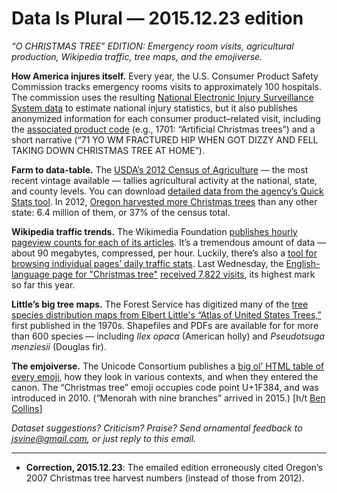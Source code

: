 Data Is Plural — 2015.12.23 edition
===================================

*“O CHRISTMAS TREE” EDITION: Emergency room visits, agricultural production, Wikipedia traffic, tree maps, and the emojiverse.*


__How America injures itself.__ Every year, the U.S. Consumer Product Safety Commission tracks emergency rooms visits to approximately 100 hospitals. The commission uses the resulting [National Electronic Injury Surveillance System data](http://www.cpsc.gov/en/Research--Statistics/NEISS-Injury-Data/) to estimate national injury statistics, but it also publishes anonymized information for each consumer product–related visit, including the [associated product code](http://www.cpsc.gov//Global/Neiss_prod/completemanual.pdf) (e.g., 1701: “Artificial Christmas trees”) and a short narrative (“71 YO WM FRACTURED HIP WHEN GOT DIZZY AND FELL TAKING DOWN CHRISTMAS TREE AT HOME”).


__Farm to data-table.__ The [USDA’s 2012 Census of Agriculture](http://www.agcensus.usda.gov/Publications/2012/) — the most recent vintage available — tallies agricultural activity at the national, state, and county levels. You can download [detailed data from the agency’s Quick Stats tool](http://quickstats.nass.usda.gov/?source_desc=CENSUS). In 2012, [Oregon harvested more Christmas trees](http://www.agcensus.usda.gov/Publications/2012/Full_Report/Volume_1,_Chapter_2_US_State_Level/st99_2_035_035.pdf) than any other state: 6.4 million of them, or 37% of the census total.


__Wikipedia traffic trends.__ The Wikimedia Foundation [publishes hourly pageview counts for each of its articles](http://dumps.wikimedia.org/other/pagecounts-raw/). It’s a tremendous amount of data — about 90 megabytes, compressed, per hour. Luckily, there’s also a [tool for browsing individual pages’ daily traffic stats](http://stats.grok.se/). Last Wednesday, the [English-language page for "Christmas tree"](https://en.wikipedia.org/wiki/Christmas_tree) [received 7,822 visits](http://stats.grok.se/en/latest90/Christmas_tree), its highest mark so far this year.


__Little’s big tree maps.__ The Forest Service has digitized many of the [tree species distribution maps from Elbert Little's “Atlas of United States Trees,”](http://esp.cr.usgs.gov/data/little/) first published in the 1970s. Shapefiles and PDFs are available for for more than 600 species — including *Ilex opaca* (American holly) and *Pseudotsuga menziesii* (Douglas fir).


__The emjoiverse.__ The Unicode Consortium publishes a [big ol’ HTML table of every emoji](http://unicode.org/emoji/charts/full-emoji-list.html), how they look in various contexts, and when they entered the canon. The “Christmas tree” emoji occupies code point U+1F384, and was introduced in 2010. (“Menorah with nine branches” arrived in 2015.) [h/t [Ben Collins](https://twitter.com/benlcollins/status/676873468307095552)]


*Dataset suggestions? Criticism? Praise? Send ornamental feedback to <jsvine@gmail.com>, or just reply to this email.*

---

- __Correction, 2015.12.23__: The emailed edition erroneously cited Oregon’s 2007 Christmas tree harvest numbers (instead of those from 2012).
